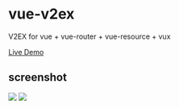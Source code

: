 # vue-v2ex

V2EX for vue + vue-router + vue-resource + vux

[Live Demo](http://v2ex.ahonn.me)

## screenshot

![](http://ww4.sinaimg.cn/large/72f96cbagw1f5q36gbyytj20k00zkjur.jpg)
![](http://ww3.sinaimg.cn/large/72f96cbagw1f5q371ww2wj20k00zk42v.jpg)
